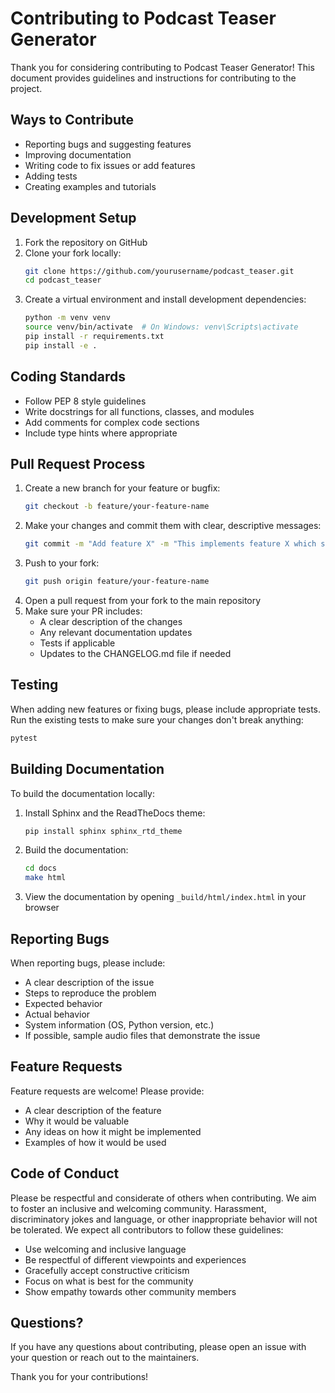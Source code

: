 # Contributing to Podcast Teaser Generator

Thank you for considering contributing to Podcast Teaser Generator! This document provides guidelines and instructions for contributing to the project.

## Ways to Contribute

* Reporting bugs and suggesting features
* Improving documentation
* Writing code to fix issues or add features
* Adding tests
* Creating examples and tutorials

## Development Setup

1. Fork the repository on GitHub
2. Clone your fork locally:
   ```bash
   git clone https://github.com/yourusername/podcast_teaser.git
   cd podcast_teaser
   ```
3. Create a virtual environment and install development dependencies:
   ```bash
   python -m venv venv
   source venv/bin/activate  # On Windows: venv\Scripts\activate
   pip install -r requirements.txt
   pip install -e .
   ```

## Coding Standards

* Follow PEP 8 style guidelines
* Write docstrings for all functions, classes, and modules
* Add comments for complex code sections
* Include type hints where appropriate

## Pull Request Process

1. Create a new branch for your feature or bugfix:
   ```bash
   git checkout -b feature/your-feature-name
   ```
2. Make your changes and commit them with clear, descriptive messages:
   ```bash
   git commit -m "Add feature X" -m "This implements feature X which solves problem Y"
   ```
3. Push to your fork:
   ```bash
   git push origin feature/your-feature-name
   ```
4. Open a pull request from your fork to the main repository
5. Make sure your PR includes:
   * A clear description of the changes
   * Any relevant documentation updates
   * Tests if applicable
   * Updates to the CHANGELOG.md file if needed

## Testing

When adding new features or fixing bugs, please include appropriate tests. Run the existing tests to make sure your changes don't break anything:

```bash
pytest
```

## Building Documentation

To build the documentation locally:

1. Install Sphinx and the ReadTheDocs theme:
   ```bash
   pip install sphinx sphinx_rtd_theme
   ```
2. Build the documentation:
   ```bash
   cd docs
   make html
   ```
3. View the documentation by opening `_build/html/index.html` in your browser

## Reporting Bugs

When reporting bugs, please include:

* A clear description of the issue
* Steps to reproduce the problem
* Expected behavior
* Actual behavior
* System information (OS, Python version, etc.)
* If possible, sample audio files that demonstrate the issue

## Feature Requests

Feature requests are welcome! Please provide:

* A clear description of the feature
* Why it would be valuable
* Any ideas on how it might be implemented
* Examples of how it would be used

## Code of Conduct

Please be respectful and considerate of others when contributing. We aim to foster an inclusive and welcoming community. Harassment, discriminatory jokes and language, or other inappropriate behavior will not be tolerated. We expect all contributors to follow these guidelines:

* Use welcoming and inclusive language
* Be respectful of different viewpoints and experiences
* Gracefully accept constructive criticism
* Focus on what is best for the community
* Show empathy towards other community members

## Questions?

If you have any questions about contributing, please open an issue with your question or reach out to the maintainers.

Thank you for your contributions!

